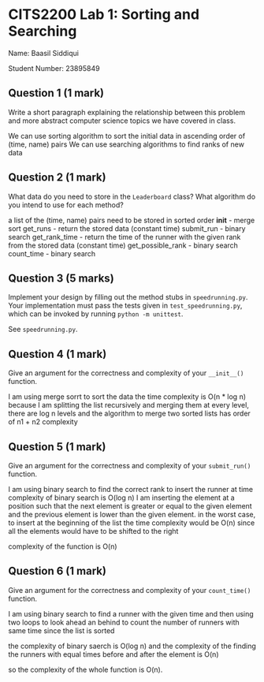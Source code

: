 # CITS2200 Lab 1: Sorting and Searching

Name: Baasil Siddiqui

Student Number: 23895849


## Question 1 (1 mark)
Write a short paragraph explaining the relationship between this problem and more abstract computer science topics we have covered in class.

We can use sorting algorithm to sort the initial data in ascending order of (time, name) pairs
We can use searching algorithms to find ranks of new data

## Question 2 (1 mark)
What data do you need to store in the `Leaderboard` class?
What algorithm do you intend to use for each method?

a list of the (time, name) pairs need to be stored in sorted order
__init__ - merge sort
get_runs - return the stored data (constant time)
submit_run - binary search
get_rank_time - return the time of the runner with the given rank from the stored data (constant time)
get_possible_rank - binary search
count_time - binary search


## Question 3 (5 marks)
Implement your design by filling out the method stubs in `speedrunning.py`.
Your implementation must pass the tests given in `test_speedrunning.py`, which can be invoked by running `python -m unittest`.

See `speedrunning.py`.


## Question 4 (1 mark)
Give an argument for the correctness and complexity of your `__init__()` function.

I am using merge sorrt to sort the data
the time complexity is O(n * log n) because I am splitting the list recursively and merging them at every level, there are log n levels and the algorithm to merge two sorted lists has order of n1 + n2 complexity

## Question 5 (1 mark)
Give an argument for the correctness and complexity of your `submit_run()` function.

I am using binary search to find the correct rank to insert the runner at
time complexity of binary search is O(log n)
I am inserting the element at a position such that the next element is greater or equal to the given element and the previous element is lower than the given element.
in the worst case, to insert at the beginning of the list the time complexity would be O(n) since all the elements would have to be shifted to the right

complexity of the function is O(n)


## Question 6 (1 mark)
Give an argument for the correctness and complexity of your `count_time()` function.

I am using binary search to find a runner with the given time and then using two loops to look ahead an behind to count the number of runners with same time since the list is sorted

the complexity of binary saerch is O(log n) and the complexity of the finding the runners with equal times before and after the element is O(n)

so the complexity of the whole function is O(n).
